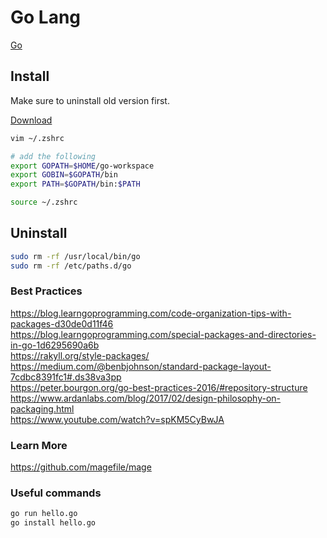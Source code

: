 # Go Lang

[Go](https://golang.org/)

## Install

Make sure to uninstall old version first.

[Download](https://golang.org/dl/)

```bash
vim ~/.zshrc

# add the following
export GOPATH=$HOME/go-workspace
export GOBIN=$GOPATH/bin
export PATH=$GOPATH/bin:$PATH

source ~/.zshrc
```

## Uninstall

```bash
sudo rm -rf /usr/local/bin/go
sudo rm -rf /etc/paths.d/go
```

### Best Practices
https://blog.learngoprogramming.com/code-organization-tips-with-packages-d30de0d11f46  
https://blog.learngoprogramming.com/special-packages-and-directories-in-go-1d6295690a6b  
https://rakyll.org/style-packages/  
https://medium.com/@benbjohnson/standard-package-layout-7cdbc8391fc1#.ds38va3pp  
https://peter.bourgon.org/go-best-practices-2016/#repository-structure  
https://www.ardanlabs.com/blog/2017/02/design-philosophy-on-packaging.html  
https://www.youtube.com/watch?v=spKM5CyBwJA  


### Learn More
https://github.com/magefile/mage


### Useful commands

```bash 
go run hello.go
go install hello.go
```


